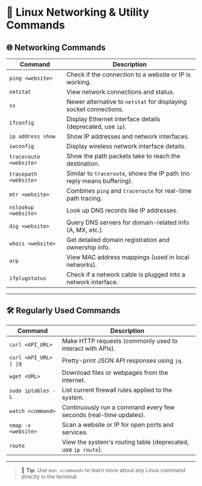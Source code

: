 # 🚀 Linux Networking & Utility Commands

## 🌐 Networking Commands

| Command | Description |
|--------|-------------|
| `ping <website>` | Check if the connection to a website or IP is working. |
| `netstat` | View network connections and status. |
| `ss` | Newer alternative to `netstat` for displaying socket connections. |
| `ifconfig` | Display Ethernet interface details (deprecated, use `ip`). |
| `ip address show` | Show IP addresses and network interfaces. |
| `iwconfig` | Display wireless network interface details. |
| `traceroute <website>` | Show the path packets take to reach the destination. |
| `tracepath <website>` | Similar to `traceroute`, shows the IP path (no reply means buffering). |
| `mtr <website>` | Combines `ping` and `traceroute` for real-time path tracing. |
| `nslookup <website>` | Look up DNS records like IP addresses. |
| `dig <website>` | Query DNS servers for domain-related info (A, MX, etc.). |
| `whois <website>` | Get detailed domain registration and ownership info. |
| `arp` | View MAC address mappings (used in local networks). |
| `ifplugstatus` | Check if a network cable is plugged into a network interface. |

---

## 🛠️ Regularly Used Commands

| Command | Description |
|--------|-------------|
| `curl <API_URL>` | Make HTTP requests (commonly used to interact with APIs). |
| `curl <API_URL> \| jq` | Pretty-print JSON API responses using `jq`. |
| `wget <URL>` | Download files or webpages from the internet. |
| `sudo iptables -L` | List current firewall rules applied to the system. |
| `watch <command>` | Continuously run a command every few seconds (real-time updates). |
| `nmap -v <website>` | Scan a website or IP for open ports and services. |
| `route` | View the system's routing table (deprecated, use `ip route`). |

---

> 🧠 **Tip**: Use `man <command>` to learn more about any Linux command directly in the terminal.

